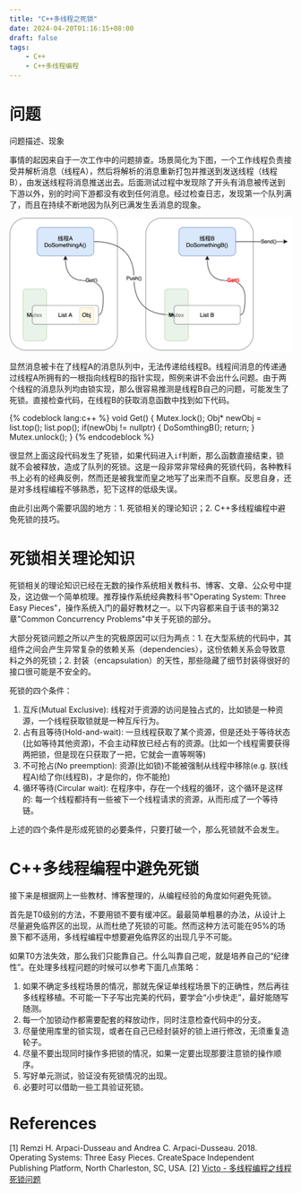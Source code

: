 ```yaml
---
title: "C++多线程之死锁"
date: 2024-04-20T01:16:15+08:00
draft: false
tags: 
    - C++
    - C++多线程编程
---
```


# 问题

问题描述、现象

事情的起因来自于一次工作中的问题排查。场景简化为下图，一个工作线程负责接受并解析消息（线程A），然后将解析的消息重新打包并推送到发送线程（线程B），由发送线程将消息推送出去。后面测试过程中发现除了开头有消息被传送到下游以外，别的时间下游都没有收到任何消息。经过检查日志，发现第一个队列满了，而且在持续不断地因为队列已满发生丢消息的现象。

![](https://raw.githubusercontent.com/Arecardo/PicD/master/202404200118099.jpg)

显然消息被卡在了线程A的消息队列中，无法传递给线程B。线程间消息的传递通过线程A所拥有的一根指向线程B的指针实现，照例来讲不会出什么问题。由于两个线程的消息队列均由锁实现，那么很容易推测是线程B自己的问题，可能发生了死锁。直接检查代码，在线程B的获取消息函数中找到如下代码。

{% codeblock lang:c++ %}
void Get()
{
  Mutex.lock();
  Obj* newObj = list.top();
  list.pop();
  if(newObj != nullptr)
  {
    DoSomthingB();
    return;
  }
  Mutex.unlock();
}
{% endcodeblock %}

很显然上面这段代码发生了死锁，如果代码进入`if`判断，那么函数直接结束，锁就不会被释放，造成了队列的死锁。这是一段非常非常经典的死锁代码，各种教科书上必有的经典反例，然而还是被我堂而皇之地写了出来而不自察。反思自身，还是对多线程编程不够熟悉，犯下这样的低级失误。

由此引出两个需要巩固的地方：1. 死锁相关的理论知识；2. C++多线程编程中避免死锁的技巧。

# 死锁相关理论知识

死锁相关的理论知识已经在无数的操作系统相关教科书、博客、文章、公众号中提及，这边做一个简单梳理。推荐操作系统经典教科书"Operating System: Three Easy Pieces"，操作系统入门的最好教材之一。以下内容都来自于该书的第32章"Common Concurrency Problems"中关于死锁的部分。

大部分死锁问题之所以产生的究极原因可以归为两点：1. 在大型系统的代码中，其组件之间会产生异常复杂的依赖关系（dependencies），这份依赖关系会导致意料之外的死锁；2. 封装（encapsulation）的天性，那些隐藏了细节封装得很好的接口很可能是不安全的。

死锁的四个条件：
  1. 互斥(Mutual Exclusive): 线程对于资源的访问是独占式的，比如锁是一种资源，一个线程获取锁就是一种互斥行为。
  2. 占有且等待(Hold-and-wait): 一旦线程获取了某个资源，但是还处于等待状态(比如等待其他资源)，不会主动释放已经占有的资源。(比如一个线程需要获得两把锁，但是现在只获取了一把，它就会一直等啊等)
  3. 不可抢占(No preemption): 资源(比如锁)不能被强制从线程中移除(e.g. 朕(线程A)给了你(线程B)，才是你的，你不能抢)
  4. 循环等待(Circular wait): 在程序中，存在一个线程的循环，这个循环是这样的: 每一个线程都持有一些被下一个线程请求的资源，从而形成了一个等待链。

上述的四个条件是形成死锁的必要条件，只要打破一个，那么死锁就不会发生。

# C++多线程编程中避免死锁

接下来是根据网上一些教材、博客整理的，从编程经验的角度如何避免死锁。

首先是T0级别的方法，不要用锁不要有缓冲区。最最简单粗暴的办法，从设计上尽量避免临界区的出现，从而杜绝了死锁的可能。然而这种方法可能在95%的场景下都不适用，多线程编程中想要避免临界区的出现几乎不可能。

如果T0方法失效，那么我们只能靠自己。什么叫靠自己呢，就是培养自己的“纪律性”。在处理多线程问题的时候可以参考下面几点策略：
  1. 如果不确定多线程场景的情况，那就先保证单线程场景下的正确性，然后再往多线程移植。不可能一下子写出完美的代码，要学会“小步快走”，最好能随写随测。
  2. 每一个加锁动作都需要配套的释放动作，同时注意检查代码中的分支。
  3. 尽量使用库里的锁实现，或者在自己已经封装好的锁上进行修改，无须重复造轮子。
  4. 尽量不要出现同时操作多把锁的情况，如果一定要出现那要注意锁的操作顺序。
  5. 写好单元测试，验证没有死锁情况的出现。
  6. 必要时可以借助一些工具验证死锁。

# References

[1] Remzi H. Arpaci-Dusseau and Andrea C. Arpaci-Dusseau. 2018. Operating Systems: Three Easy Pieces. CreateSpace Independent Publishing Platform, North Charleston, SC, USA.
[2] [Victo - 多线程编程之线程死锁问题](https://www.cnblogs.com/kuliuheng/p/4071555.html)